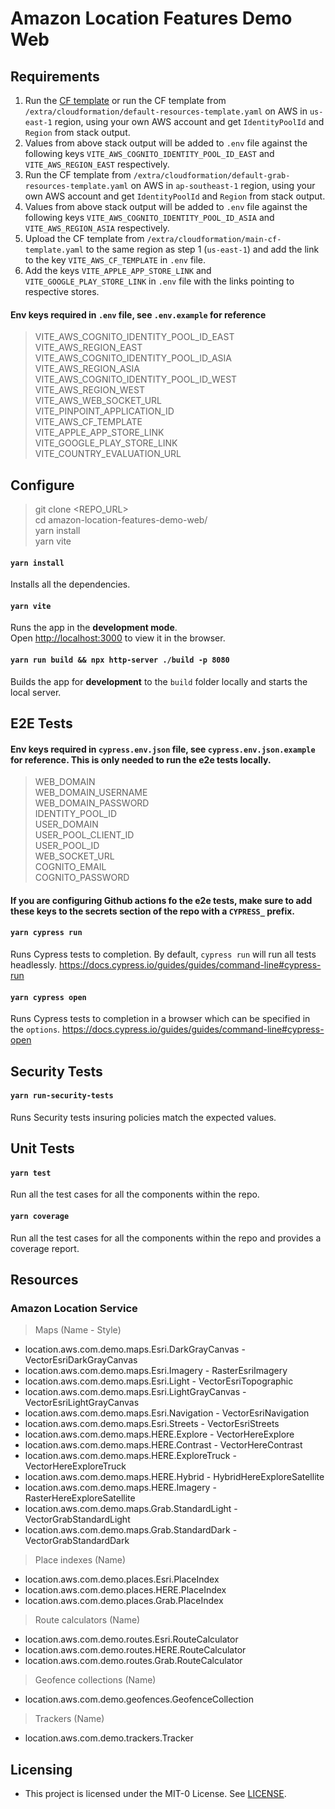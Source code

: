 # Amazon Location Features Demo Web

## Requirements

1. Run the [CF template](https://us-east-1.console.aws.amazon.com/cloudformation/home?region=us-east-1#/stacks/create?stackName=amazon-location-resources-setup&templateURL=https://amazon-location-resources-setup.s3.amazonaws.com/location-services.yaml) or run the CF template from  `/extra/cloudformation/default-resources-template.yaml` on AWS in `us-east-1` region, using your own AWS account and get `IdentityPoolId` and `Region` from stack output.
2. Values from above stack output will be added to `.env` file against the following keys `VITE_AWS_COGNITO_IDENTITY_POOL_ID_EAST` and `VITE_AWS_REGION_EAST` respectively.
3. Run the CF template from  `/extra/cloudformation/default-grab-resources-template.yaml` on AWS in `ap-southeast-1` region, using your own AWS account and get `IdentityPoolId` and `Region` from stack output.
4. Values from above stack output will be added to `.env` file against the following keys `VITE_AWS_COGNITO_IDENTITY_POOL_ID_ASIA` and `VITE_AWS_REGION_ASIA` respectively.
5. Upload the CF template from `/extra/cloudformation/main-cf-template.yaml` to the same region as step 1 (`us-east-1`) and add the link to the key `VITE_AWS_CF_TEMPLATE` in `.env` file.
6. Add the keys `VITE_APPLE_APP_STORE_LINK` and `VITE_GOOGLE_PLAY_STORE_LINK` in `.env` file with the links pointing to respective stores.

#### Env keys required in `.env` file, see `.env.example` for reference

> VITE_AWS_COGNITO_IDENTITY_POOL_ID_EAST<br />
VITE_AWS_REGION_EAST<br />
VITE_AWS_COGNITO_IDENTITY_POOL_ID_ASIA<br />
VITE_AWS_REGION_ASIA<br />
VITE_AWS_COGNITO_IDENTITY_POOL_ID_WEST<br />
VITE_AWS_REGION_WEST<br />
VITE_AWS_WEB_SOCKET_URL<br />
VITE_PINPOINT_APPLICATION_ID<br />
VITE_AWS_CF_TEMPLATE<br />
VITE_APPLE_APP_STORE_LINK<br />
VITE_GOOGLE_PLAY_STORE_LINK<br />
VITE_COUNTRY_EVALUATION_URL<br />
## Configure

> git clone <REPO_URL><br />
cd amazon-location-features-demo-web/<br />
yarn install<br />
yarn vite

#### `yarn install`

Installs all the dependencies.

#### `yarn vite`

Runs the app in the **development mode**.<br />
Open [http://localhost:3000](http://localhost:3000) to view it in the browser.

#### `yarn run build && npx http-server ./build -p 8080`

Builds the app for **development** to the `build` folder locally and starts the local server.

## E2E Tests

#### Env keys required in `cypress.env.json` file, see `cypress.env.json.example` for reference. This is only needed to run the e2e tests locally.

>WEB_DOMAIN<br />
WEB_DOMAIN_USERNAME<br />
WEB_DOMAIN_PASSWORD<br />
IDENTITY_POOL_ID<br />
USER_DOMAIN<br />
USER_POOL_CLIENT_ID<br />
USER_POOL_ID<br />
WEB_SOCKET_URL<br />
COGNITO_EMAIL<br />
COGNITO_PASSWORD<br />

#### If you are configuring Github actions fo the e2e tests, make sure to add these keys to the secrets section of the repo with a `CYPRESS_` prefix.

#### `yarn cypress run`

Runs Cypress tests to completion. By default, `cypress run` will run all tests headlessly. https://docs.cypress.io/guides/guides/command-line#cypress-run

#### `yarn cypress open`

Runs Cypress tests to completion in a browser which can be specified in the `options`. https://docs.cypress.io/guides/guides/command-line#cypress-open

## Security Tests

#### `yarn run-security-tests`

Runs Security tests insuring policies match the expected values.

## Unit Tests

#### `yarn test`

Run all the test cases for all the components within the repo.

#### `yarn coverage`

Run all the test cases for all the components within the repo and provides a coverage report.

## Resources

### Amazon Location Service

> Maps (Name - Style)

- location.aws.com.demo.maps.Esri.DarkGrayCanvas - VectorEsriDarkGrayCanvas
- location.aws.com.demo.maps.Esri.Imagery - RasterEsriImagery
- location.aws.com.demo.maps.Esri.Light - VectorEsriTopographic
- location.aws.com.demo.maps.Esri.LightGrayCanvas - VectorEsriLightGrayCanvas
- location.aws.com.demo.maps.Esri.Navigation - VectorEsriNavigation
- location.aws.com.demo.maps.Esri.Streets - VectorEsriStreets
- location.aws.com.demo.maps.HERE.Explore - VectorHereExplore
- location.aws.com.demo.maps.HERE.Contrast - VectorHereContrast
- location.aws.com.demo.maps.HERE.ExploreTruck - VectorHereExploreTruck
- location.aws.com.demo.maps.HERE.Hybrid - HybridHereExploreSatellite
- location.aws.com.demo.maps.HERE.Imagery - RasterHereExploreSatellite
- location.aws.com.demo.maps.Grab.StandardLight - VectorGrabStandardLight
- location.aws.com.demo.maps.Grab.StandardDark - VectorGrabStandardDark

> Place indexes (Name)

- location.aws.com.demo.places.Esri.PlaceIndex
- location.aws.com.demo.places.HERE.PlaceIndex
- location.aws.com.demo.places.Grab.PlaceIndex

> Route calculators (Name)

- location.aws.com.demo.routes.Esri.RouteCalculator
- location.aws.com.demo.routes.HERE.RouteCalculator
- location.aws.com.demo.routes.Grab.RouteCalculator

> Geofence collections (Name)

- location.aws.com.demo.geofences.GeofenceCollection

> Trackers (Name)

- location.aws.com.demo.trackers.Tracker

## Licensing

- This project is licensed under the MIT-0 License. See [LICENSE](https://github.com/aws-samples/amazon-location-samples/blob/main/LICENSE).
